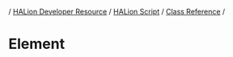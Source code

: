 / [HALion Developer Resource](../..//HALion-Developer-Resource.md) / [HALion Script](./HALion-Script.md) / [Class Reference](./Class-Reference.md) /

# Element
